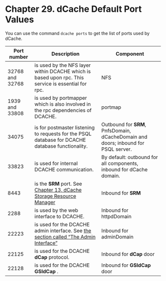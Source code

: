 Chapter 29. dCache Default Port Values 
======================================

You can use the command `dcache ports` to get the list of ports used by dCache.

| Port number     | Description                                                                                        | Component                                                                      |
|-----------------|----------------------------------------------------------------------------------------------------|--------------------------------------------------------------------------------|
| 32768 and 32768 | is used by the NFS layer within DCACHE which is based upon rpc. This service is essential for rpc. | NFS                                                                            |
| 1939 and 33808  | is used by portmapper which is also involved in the rpc dependencies of DCACHE.                    | portmap                                                                        |
| 34075           | is for postmaster listening to requests for the PSQL database for DCACHE database functionality.   | Outbound for **SRM**, PnfsDomain, dCacheDomain and doors; inbound for PSQL server. |
| 33823           | is used for internal DCACHE communication.                                                         | By default: outbound for all components, inbound for dCache domain.            |
| 8443            | is the **SRM** port. See [ Chapter 13, dCache Storage Resource Manager ](config-srm.md)                                                                         | Inbound for **SRM**                                                                |
| 2288            | is used by the web interface to DCACHE.                                                            | Inbound for httpdDomain                                                        |
| 22223           | is used for the DCACHE admin interface. See [ the section called “The Admin Interface”](intouch.md#the-admin-interface)                                               | Inbound for adminDomain                                                        |
| 22125           | is used for the DCACHE **dCap** protocol.                                                              | Inbound for **dCap** door                                                          |
| 22128           | is used for the DCACHE **GSIdCap** .                                                                   | Inbound for **GSIdCap** door                                                       |

  [???]: #cf-srm
  [1]: #intouch-admin
